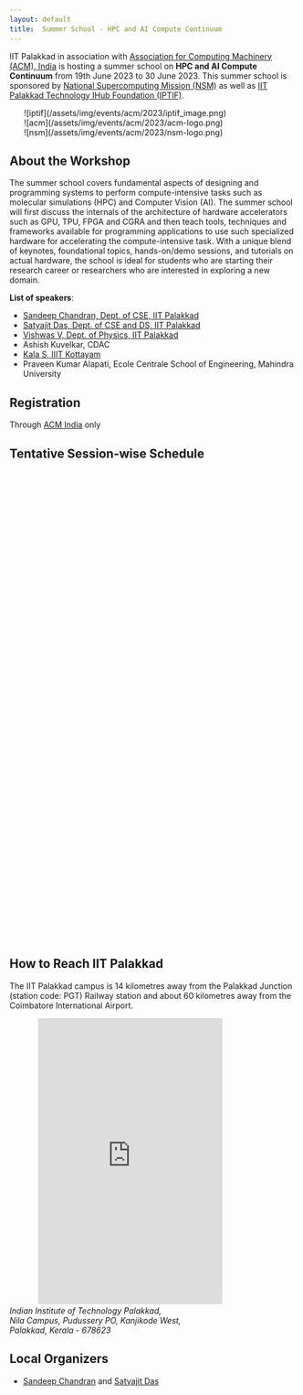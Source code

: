 ```yaml
---
layout: default
title:  Summer School - HPC and AI Compute Continuum
---
```



IIT Palakkad in association with [Association for Computing Machinery (ACM), India](https://india.acm.org/) is hosting a summer school on **HPC and AI Compute Continuum** from 19th June 2023 to 30 June 2023. This summer school is sponsored by [National Supercomputing Mission (NSM)](https://nsmindia.in/) as well as [IIT Palakkad Technology IHub Foundation (IPTIF)](https://iptif.tech/).


<!-- move the whole div block below to change the image location -->

<div style="margin-left: 5%; margin-right: 5%;" markdown="1">
<div class="img-responsive row">
 <div class="col-sm-4" markdown="1">
![iptif](/assets/img/events/acm/2023/iptif_image.png) 
 </div>
 <div class="col-md-4" markdown="1">
![acm](/assets/img/events/acm/2023/acm-logo.png) 
 </div>
 <div class="col-sm-3" markdown="1">
![nsm](/assets/img/events/acm/2023/nsm-logo.png) 
 </div>
</div>
</div>

## About the Workshop
The summer school covers fundamental aspects of designing and programming
systems to perform compute-intensive tasks such as molecular simulations (HPC)
and Computer Vision (AI). The summer school will first discuss the internals of
the architecture of hardware accelerators such as GPU, TPU, FPGA and CGRA and
then teach tools, techniques and frameworks available for programming
applications to use such specialized hardware for accelerating the
compute-intensive task. With a unique blend of keynotes, foundational topics,
hands-on/demo sessions, and tutorials on actual hardware, the school is ideal
for students who are starting their research career or researchers who are
interested in exploring a new domain.

**List of speakers**:

* [Sandeep Chandran, Dept. of CSE, IIT Palakkad](https://iitpkd.ac.in/people/sandeepchandran) 
* [Satyajit Das, Dept. of CSE and DS, IIT Palakkad](https://iitpkd.ac.in/people/satyajitdas)
* [Vishwas V, Dept. of Physics, IIT Palakkad](https://iitpkd.ac.in/people/vishwas)
* Ashish Kuvelkar, CDAC
* [Kala S, IIIT Kottayam](https://www.iiitkottayam.ac.in/#!/faculty/kala)
* Praveen Kumar Alapati, Ecole Centrale School of Engineering, Mahindra University


## Registration
Through [ACM India](https://india.acm.org/education/acm-india-summer-schools-2023) only

## Tentative Session-wise Schedule
<table dir="ltr" style="table-layout: fixed; font-size: 10pt; font-family: Arial; width: 0px; border-collapse: collapse; border: none;" border="1" cellspacing="0" cellpadding="0"><colgroup><col width="100" /><col width="100" /><col width="100" /><col width="100" /><col width="100" /><col width="100" /></colgroup>
<tbody>
<tr style="height: 21px;">
<td style="overflow: hidden; padding: 2px 3px 2px 3px; vertical-align: bottom; background-color: #c9daf8; font-size: 12pt; font-weight: bold; wrap-strategy: 4; white-space: normal; word-wrap: break-word; text-align: center; border: 1px solid #000000;" data-sheets-value="{&quot;1&quot;:2,&quot;2&quot;:&quot;Day&quot;}">Day</td>
<td style="border-top: 1px solid #000000; border-right: 1px solid #000000; border-bottom: 1px solid #000000; overflow: hidden; padding: 2px 3px 2px 3px; vertical-align: bottom; background-color: #c9daf8; font-size: 12pt; font-weight: bold; wrap-strategy: 4; white-space: normal; word-wrap: break-word; text-align: center;" data-sheets-value="{&quot;1&quot;:2,&quot;2&quot;:&quot;Date&quot;}">Date</td>
<td style="border-top: 1px solid #000000; border-right: 1px solid #000000; border-bottom: 1px solid #000000; overflow: hidden; padding: 2px 3px 2px 3px; vertical-align: bottom; background-color: #c9daf8; font-size: 12pt; font-weight: bold; wrap-strategy: 4; white-space: normal; word-wrap: break-word; text-align: center;" data-sheets-value="{&quot;1&quot;:2,&quot;2&quot;:&quot;10:00 am to 11:15 am&quot;}">10:00 am to 11:15 am</td>
<td style="border-top: 1px solid #000000; border-right: 1px solid #000000; border-bottom: 1px solid #000000; overflow: hidden; padding: 2px 3px 2px 3px; vertical-align: bottom; background-color: #c9daf8; font-size: 12pt; font-weight: bold; wrap-strategy: 4; white-space: normal; word-wrap: break-word; text-align: center;" data-sheets-value="{&quot;1&quot;:2,&quot;2&quot;:&quot;11:30 am to 12:45 pm&quot;}">11:30 am to 12:45 pm</td>
<td style="border-top: 1px solid #000000; border-right: 1px solid #000000; border-bottom: 1px solid #000000; overflow: hidden; padding: 2px 3px 2px 3px; vertical-align: bottom; background-color: #c9daf8; font-size: 12pt; font-weight: bold; wrap-strategy: 4; white-space: normal; word-wrap: break-word; text-align: center;" data-sheets-value="{&quot;1&quot;:2,&quot;2&quot;:&quot;2:00 pm to 3:15 pm&quot;}">2:00 pm to 3:15 pm</td>
<td style="border-top: 1px solid #000000; border-right: 1px solid #000000; border-bottom: 1px solid #000000; overflow: hidden; padding: 2px 3px 2px 3px; vertical-align: bottom; background-color: #c9daf8; font-size: 12pt; font-weight: bold; wrap-strategy: 4; white-space: normal; word-wrap: break-word; text-align: center;" data-sheets-value="{&quot;1&quot;:2,&quot;2&quot;:&quot;3:30 pm to 5:00 pm&quot;}">3:30 pm to 5:00 pm</td>
</tr>
<tr style="height: 21px;">
<td style="border-right: 1px solid #000000; border-bottom: 1px solid #000000; border-left: 1px solid #000000; overflow: hidden; padding: 2px 3px 2px 3px; vertical-align: middle; wrap-strategy: 4; white-space: normal; word-wrap: break-word; text-align: center;" data-sheets-value="{&quot;1&quot;:3,&quot;3&quot;:1}">1</td>
<td style="border-right: 1px solid #000000; border-bottom: 1px solid #000000; overflow: hidden; padding: 2px 3px 2px 3px; vertical-align: middle; wrap-strategy: 4; white-space: normal; word-wrap: break-word; text-align: center;" data-sheets-value="{&quot;1&quot;:3,&quot;3&quot;:45096}" data-sheets-numberformat="{&quot;1&quot;:5,&quot;2&quot;:&quot;d-mmmm yyyy&quot;,&quot;3&quot;:1}">19-June 2023</td>
<td style="border-right: 1px solid #000000; border-bottom: 1px solid #000000; overflow: hidden; padding: 2px 3px 2px 3px; vertical-align: middle; background-color: #d9ead3; wrap-strategy: 4; white-space: normal; word-wrap: break-word; text-align: center;" data-sheets-value="{&quot;1&quot;:2,&quot;2&quot;:&quot;Keynote&quot;}">Keynote</td>
<td style="border-right: 1px solid #000000; border-bottom: 1px solid #000000; overflow: hidden; padding: 2px 3px 2px 3px; vertical-align: middle; wrap-strategy: 4; white-space: normal; word-wrap: break-word; text-align: center;" data-sheets-value="{&quot;1&quot;:2,&quot;2&quot;:&quot;Overview of ISA, processors, compilers, virtualization, OS, libraries, applications&quot;}">Overview of ISA, processors, compilers, virtualization, OS, libraries, applications</td>
<td style="border-right: 1px solid #000000; border-bottom: 1px solid #000000; overflow: hidden; padding: 2px 3px 2px 3px; vertical-align: middle; wrap-strategy: 4; white-space: normal; word-wrap: break-word; text-align: center;" data-sheets-value="{&quot;1&quot;:2,&quot;2&quot;:&quot;HPC architectures - Memory hierarchy, shared memory and distributed memory architectures, Networking/communication - message passing paradigm&quot;}">HPC architectures - Memory hierarchy, shared memory and distributed memory architectures, Networking/communication - message passing paradigm</td>
<td style="border-right: 1px solid #000000; border-bottom: 1px solid #000000; overflow: hidden; padding: 2px 3px 2px 3px; vertical-align: middle; wrap-strategy: 4; white-space: normal; word-wrap: break-word; text-align: center;" data-sheets-value="{&quot;1&quot;:2,&quot;2&quot;:&quot;Hands-on: Linux setup, Logging into PARAM Vidya, Job submissions&quot;}">Hands-on: Linux setup, Logging into PARAM Vidya, Job submissions</td>
</tr>
<tr style="height: 21px;">
<td style="border-right: 1px solid #000000; border-bottom: 1px solid #000000; border-left: 1px solid #000000; overflow: hidden; padding: 2px 3px 2px 3px; vertical-align: middle; wrap-strategy: 4; white-space: normal; word-wrap: break-word; text-align: center;" data-sheets-value="{&quot;1&quot;:3,&quot;3&quot;:2}">2</td>
<td style="border-right: 1px solid #000000; border-bottom: 1px solid #000000; overflow: hidden; padding: 2px 3px 2px 3px; vertical-align: middle; wrap-strategy: 4; white-space: normal; word-wrap: break-word; text-align: center;" data-sheets-value="{&quot;1&quot;:3,&quot;3&quot;:45097}" data-sheets-numberformat="{&quot;1&quot;:5,&quot;2&quot;:&quot;d-mmmm yyyy&quot;,&quot;3&quot;:1}">20-June 2023</td>
<td style="border-right: 1px solid #000000; border-bottom: 1px solid #000000; overflow: hidden; padding: 2px 3px 2px 3px; vertical-align: middle; wrap-strategy: 4; white-space: normal; word-wrap: break-word; text-align: center;" data-sheets-value="{&quot;1&quot;:2,&quot;2&quot;:&quot;OpenMP&quot;}">OpenMP</td>
<td style="border-right: 1px solid #000000; border-bottom: 1px solid #000000; overflow: hidden; padding: 2px 3px 2px 3px; vertical-align: middle; wrap-strategy: 4; white-space: normal; word-wrap: break-word; text-align: center;" data-sheets-value="{&quot;1&quot;:2,&quot;2&quot;:&quot;Hands-on: OpenMP based &quot;}">Hands-on: OpenMP based</td>
<td style="border-right: 1px solid #000000; border-bottom: 1px solid #000000; overflow: hidden; padding: 2px 3px 2px 3px; vertical-align: middle; wrap-strategy: 4; white-space: normal; word-wrap: break-word; text-align: center;" data-sheets-value="{&quot;1&quot;:2,&quot;2&quot;:&quot;MPI&quot;}">MPI</td>
<td style="border-right: 1px solid #000000; border-bottom: 1px solid #000000; overflow: hidden; padding: 2px 3px 2px 3px; vertical-align: middle; wrap-strategy: 4; white-space: normal; word-wrap: break-word; text-align: center;" data-sheets-value="{&quot;1&quot;:2,&quot;2&quot;:&quot;Hands-on: MPI&quot;}">Hands-on: MPI</td>
</tr>
<tr style="height: 21px;">
<td style="border-right: 1px solid #000000; border-bottom: 1px solid #000000; border-left: 1px solid #000000; overflow: hidden; padding: 2px 3px 2px 3px; vertical-align: middle; wrap-strategy: 4; white-space: normal; word-wrap: break-word; text-align: center;" data-sheets-value="{&quot;1&quot;:3,&quot;3&quot;:3}">3</td>
<td style="border-right: 1px solid #000000; border-bottom: 1px solid #000000; overflow: hidden; padding: 2px 3px 2px 3px; vertical-align: middle; wrap-strategy: 4; white-space: normal; word-wrap: break-word; text-align: center;" data-sheets-value="{&quot;1&quot;:3,&quot;3&quot;:45098}" data-sheets-numberformat="{&quot;1&quot;:5,&quot;2&quot;:&quot;d-mmmm yyyy&quot;,&quot;3&quot;:1}">21-June 2023</td>
<td style="border-right: 1px solid #000000; border-bottom: 1px solid #000000; overflow: hidden; padding: 2px 3px 2px 3px; vertical-align: middle; wrap-strategy: 4; white-space: normal; word-wrap: break-word; text-align: center;" data-sheets-value="{&quot;1&quot;:2,&quot;2&quot;:&quot;Fundamentals of Computational Physics, molecular simulations (necessary background)&quot;}">Fundamentals of Computational Physics, molecular simulations (necessary background)</td>
<td style="border-right: 1px solid #000000; border-bottom: 1px solid #000000; overflow: hidden; padding: 2px 3px 2px 3px; vertical-align: middle; wrap-strategy: 4; white-space: normal; word-wrap: break-word; text-align: center;" data-sheets-value="{&quot;1&quot;:2,&quot;2&quot;:&quot;Algorithms for Molecular simulations&quot;}">Algorithms for Molecular simulations</td>
<td style="border-right: 1px solid #000000; border-bottom: 1px solid #000000; overflow: hidden; padding: 2px 3px 2px 3px; vertical-align: middle; wrap-strategy: 4; white-space: normal; word-wrap: break-word; text-align: center;" data-sheets-value="{&quot;1&quot;:2,&quot;2&quot;:&quot;Packages for Molecular simulations&quot;}">Packages for Molecular simulations</td>
<td style="border-right: 1px solid #000000; border-bottom: 1px solid #000000; overflow: hidden; padding: 2px 3px 2px 3px; vertical-align: middle; wrap-strategy: 4; white-space: normal; word-wrap: break-word; text-align: center;" data-sheets-value="{&quot;1&quot;:2,&quot;2&quot;:&quot;Demo: Molecular simulation, interpreting results&quot;}">Demo: Molecular simulation, interpreting results</td>
</tr>
<tr style="height: 21px;">
<td style="border-right: 1px solid #000000; border-bottom: 1px solid #000000; border-left: 1px solid #000000; overflow: hidden; padding: 2px 3px 2px 3px; vertical-align: middle; wrap-strategy: 4; white-space: normal; word-wrap: break-word; text-align: center;" data-sheets-value="{&quot;1&quot;:3,&quot;3&quot;:4}">4</td>
<td style="border-right: 1px solid #000000; border-bottom: 1px solid #000000; overflow: hidden; padding: 2px 3px 2px 3px; vertical-align: middle; wrap-strategy: 4; white-space: normal; word-wrap: break-word; text-align: center;" data-sheets-value="{&quot;1&quot;:3,&quot;3&quot;:45099}" data-sheets-numberformat="{&quot;1&quot;:5,&quot;2&quot;:&quot;d-mmmm yyyy&quot;,&quot;3&quot;:1}">22-June 2023</td>
<td style="border-right: 1px solid #000000; border-bottom: 1px solid #000000; overflow: hidden; padding: 2px 3px 2px 3px; vertical-align: middle; wrap-strategy: 4; white-space: normal; word-wrap: break-word; text-align: center;" data-sheets-value="{&quot;1&quot;:2,&quot;2&quot;:&quot;Intepreting results, identifying hot-spots, bottlenecks&quot;}">Intepreting results, identifying hot-spots, bottlenecks</td>
<td style="border-right: 1px solid #000000; border-bottom: 1px solid #000000; overflow: hidden; padding: 2px 3px 2px 3px; vertical-align: middle; wrap-strategy: 4; white-space: normal; word-wrap: break-word; text-align: center;" data-sheets-value="{&quot;1&quot;:2,&quot;2&quot;:&quot;Profiling HPC jobs&quot;}">Profiling HPC jobs</td>
<td style="border-right: 1px solid #000000; border-bottom: 1px solid #000000; overflow: hidden; padding: 2px 3px 2px 3px; vertical-align: middle; wrap-strategy: 4; white-space: normal; word-wrap: break-word; text-align: center;" data-sheets-value="{&quot;1&quot;:2,&quot;2&quot;:&quot;Hands-on: Job profiling and optimizations&quot;}">Hands-on: Job profiling and optimizations</td>
<td style="border-right: 1px solid #000000; border-bottom: 1px solid #000000; overflow: hidden; padding: 2px 3px 2px 3px; vertical-align: middle; background-color: #d9ead3; wrap-strategy: 4; white-space: normal; word-wrap: break-word; text-align: center;" data-sheets-value="{&quot;1&quot;:2,&quot;2&quot;:&quot;Keynote&quot;}">Keynote</td>
</tr>
<tr style="height: 21px;">
<td style="border-right: 1px solid #000000; border-bottom: 1px solid #000000; border-left: 1px solid #000000; overflow: hidden; padding: 2px 3px 2px 3px; vertical-align: middle; wrap-strategy: 4; white-space: normal; word-wrap: break-word; text-align: center;" data-sheets-value="{&quot;1&quot;:3,&quot;3&quot;:5}">5</td>
<td style="border-right: 1px solid #000000; border-bottom: 1px solid #000000; overflow: hidden; padding: 2px 3px 2px 3px; vertical-align: middle; wrap-strategy: 4; white-space: normal; word-wrap: break-word; text-align: center;" data-sheets-value="{&quot;1&quot;:3,&quot;3&quot;:45100}" data-sheets-numberformat="{&quot;1&quot;:5,&quot;2&quot;:&quot;d-mmmm yyyy&quot;,&quot;3&quot;:1}">23-June 2023</td>
<td style="border-right: 1px solid #000000; border-bottom: 1px solid #000000; overflow: hidden; padding: 2px 3px 2px 3px; vertical-align: middle; wrap-strategy: 4; white-space: normal; word-wrap: break-word; text-align: center;" data-sheets-value="{&quot;1&quot;:2,&quot;2&quot;:&quot;Accelerator architectures and computation offloading&quot;}">Accelerator architectures and computation offloading</td>
<td style="border-right: 1px solid #000000; border-bottom: 1px solid #000000; overflow: hidden; padding: 2px 3px 2px 3px; vertical-align: middle; wrap-strategy: 4; white-space: normal; word-wrap: break-word; text-align: center;" data-sheets-value="{&quot;1&quot;:2,&quot;2&quot;:&quot;Different Accelerators - GPU, FPGA, TPU, CGRAs&quot;}">Different Accelerators - GPU, FPGA, TPU, CGRAs</td>
<td style="border-right: 1px solid #000000; border-bottom: 1px solid #000000; overflow: hidden; padding: 2px 3px 2px 3px; vertical-align: middle; wrap-strategy: 4; white-space: normal; word-wrap: break-word; text-align: center;" data-sheets-value="{&quot;1&quot;:2,&quot;2&quot;:&quot;Different Accelerators - GPU, FPGA, TPU, CGRAs&quot;}">Different Accelerators - GPU, FPGA, TPU, CGRAs</td>
<td style="border-right: 1px solid #000000; border-bottom: 1px solid #000000; overflow: hidden; padding: 2px 3px 2px 3px; vertical-align: middle; wrap-strategy: 4; white-space: normal; word-wrap: break-word; text-align: center;" data-sheets-value="{&quot;1&quot;:2,&quot;2&quot;:&quot;Demo: accelerating using GPUs, Vitis/FPGA&quot;}">Demo: accelerating using GPUs, Vitis/FPGA</td>
</tr>
<tr style="height: 21px;">
<td style="border-right: 1px solid #000000; border-bottom: 1px solid #000000; border-left: 1px solid #000000; overflow: hidden; padding: 2px 3px 2px 3px; vertical-align: middle; wrap-strategy: 4; white-space: normal; word-wrap: break-word; text-align: center;" data-sheets-value="{&quot;1&quot;:3,&quot;3&quot;:6}">6</td>
<td style="border-right: 1px solid #000000; border-bottom: 1px solid #000000; overflow: hidden; padding: 2px 3px 2px 3px; vertical-align: middle; wrap-strategy: 4; white-space: normal; word-wrap: break-word; text-align: center;" data-sheets-value="{&quot;1&quot;:3,&quot;3&quot;:45101}" data-sheets-numberformat="{&quot;1&quot;:5,&quot;2&quot;:&quot;d-mmmm yyyy&quot;,&quot;3&quot;:1}">24-June 2023</td>
<td style="border-right: 1px solid #000000; border-bottom: 1px solid #000000; overflow: hidden; padding: 2px 3px 2px 3px; vertical-align: middle; wrap-strategy: 4; white-space: normal; word-wrap: break-word; text-align: center;" data-sheets-value="{&quot;1&quot;:2,&quot;2&quot;:&quot;Fundamentals of AI&quot;}">Fundamentals of AI</td>
<td style="border-right: 1px solid #000000; border-bottom: 1px solid #000000; overflow: hidden; padding: 2px 3px 2px 3px; vertical-align: middle; wrap-strategy: 4; white-space: normal; word-wrap: break-word; text-align: center;" data-sheets-value="{&quot;1&quot;:2,&quot;2&quot;:&quot;Fundamentals of Deep Learning&quot;}">Fundamentals of Deep Learning</td>
<td style="border-right: 1px solid #000000; border-bottom: 1px solid #000000; overflow: hidden; padding: 2px 3px 2px 3px; vertical-align: middle; wrap-strategy: 4; white-space: normal; word-wrap: break-word; text-align: center;" data-sheets-value="{&quot;1&quot;:2,&quot;2&quot;:&quot;Architectures of Deep Learning&quot;}">Architectures of Deep Learning</td>
<td style="border-right: 1px solid #000000; border-bottom: 1px solid #000000; overflow: hidden; padding: 2px 3px 2px 3px; vertical-align: middle; wrap-strategy: 4; white-space: normal; word-wrap: break-word; text-align: center;" data-sheets-value="{&quot;1&quot;:2,&quot;2&quot;:&quot;Demo: DL workload for training and inference&quot;}">Demo: DL workload for training and inference</td>
</tr>
<tr style="height: 21px;">
<td style="border-right: 1px solid #000000; border-bottom: 1px solid #000000; border-left: 1px solid #000000; overflow: hidden; padding: 2px 3px 2px 3px; vertical-align: middle; wrap-strategy: 4; white-space: normal; word-wrap: break-word; text-align: center;" data-sheets-value="{&quot;1&quot;:3,&quot;3&quot;:7}">7</td>
<td style="border-right: 1px solid #000000; border-bottom: 1px solid #000000; overflow: hidden; padding: 2px 3px 2px 3px; vertical-align: middle; wrap-strategy: 4; white-space: normal; word-wrap: break-word; text-align: center;" data-sheets-value="{&quot;1&quot;:3,&quot;3&quot;:45103}" data-sheets-numberformat="{&quot;1&quot;:5,&quot;2&quot;:&quot;d-mmmm yyyy&quot;,&quot;3&quot;:1}">26-June 2023</td>
<td style="border-right: 1px solid #000000; border-bottom: 1px solid #000000; overflow: hidden; padding: 2px 3px 2px 3px; vertical-align: middle; wrap-strategy: 4; white-space: normal; word-wrap: break-word; text-align: center;" data-sheets-value="{&quot;1&quot;:2,&quot;2&quot;:&quot;Introduction to Pytorch&quot;}">Introduction to Pytorch</td>
<td style="border-right: 1px solid #000000; border-bottom: 1px solid #000000; overflow: hidden; padding: 2px 3px 2px 3px; vertical-align: middle; wrap-strategy: 4; white-space: normal; word-wrap: break-word; text-align: center;" data-sheets-value="{&quot;1&quot;:2,&quot;2&quot;:&quot;Hands-on: Pytorch&quot;}">Hands-on: Pytorch</td>
<td style="border-right: 1px solid #000000; border-bottom: 1px solid #000000; overflow: hidden; padding: 2px 3px 2px 3px; vertical-align: middle; wrap-strategy: 4; white-space: normal; word-wrap: break-word; text-align: center;" data-sheets-value="{&quot;1&quot;:2,&quot;2&quot;:&quot;Introduction to TensorFlow&quot;}">Introduction to TensorFlow</td>
<td style="border-right: 1px solid #000000; border-bottom: 1px solid #000000; overflow: hidden; padding: 2px 3px 2px 3px; vertical-align: middle; wrap-strategy: 4; white-space: normal; word-wrap: break-word; text-align: center;" data-sheets-value="{&quot;1&quot;:2,&quot;2&quot;:&quot;Hands-on: TensorFlow&quot;}">Hands-on: TensorFlow</td>
</tr>
<tr style="height: 21px;">
<td style="border-right: 1px solid #000000; border-bottom: 1px solid #000000; border-left: 1px solid #000000; overflow: hidden; padding: 2px 3px 2px 3px; vertical-align: middle; wrap-strategy: 4; white-space: normal; word-wrap: break-word; text-align: center;" data-sheets-value="{&quot;1&quot;:3,&quot;3&quot;:8}">8</td>
<td style="border-right: 1px solid #000000; border-bottom: 1px solid #000000; overflow: hidden; padding: 2px 3px 2px 3px; vertical-align: middle; wrap-strategy: 4; white-space: normal; word-wrap: break-word; text-align: center;" data-sheets-value="{&quot;1&quot;:3,&quot;3&quot;:45104}" data-sheets-numberformat="{&quot;1&quot;:5,&quot;2&quot;:&quot;d-mmmm yyyy&quot;,&quot;3&quot;:1}">27-June 2023</td>
<td style="border-right: 1px solid #000000; border-bottom: 1px solid #000000; overflow: hidden; padding: 2px 3px 2px 3px; vertical-align: middle; wrap-strategy: 4; white-space: normal; word-wrap: break-word; text-align: center;" data-sheets-value="{&quot;1&quot;:2,&quot;2&quot;:&quot;Dockers&quot;}">Dockers</td>
<td style="border-right: 1px solid #000000; border-bottom: 1px solid #000000; overflow: hidden; padding: 2px 3px 2px 3px; vertical-align: middle; wrap-strategy: 4; white-space: normal; word-wrap: break-word; text-align: center;" data-sheets-value="{&quot;1&quot;:2,&quot;2&quot;:&quot;Hands-on: Dockers&quot;}">Hands-on: Dockers</td>
<td style="border-right: 1px solid #000000; border-bottom: 1px solid #000000; overflow: hidden; padding: 2px 3px 2px 3px; vertical-align: middle; wrap-strategy: 4; white-space: normal; word-wrap: break-word; text-align: center;" data-sheets-value="{&quot;1&quot;:2,&quot;2&quot;:&quot;Kubernetes&quot;}">Kubernetes</td>
<td style="border-right: 1px solid #000000; border-bottom: 1px solid #000000; overflow: hidden; padding: 2px 3px 2px 3px; vertical-align: middle; wrap-strategy: 4; white-space: normal; word-wrap: break-word; text-align: center;" data-sheets-value="{&quot;1&quot;:2,&quot;2&quot;:&quot;Hands-on: Kubernetes&quot;}">Hands-on: Kubernetes</td>
</tr>
<tr style="height: 21px;">
<td style="border-right: 1px solid #000000; border-bottom: 1px solid #000000; border-left: 1px solid #000000; overflow: hidden; padding: 2px 3px 2px 3px; vertical-align: middle; wrap-strategy: 4; white-space: normal; word-wrap: break-word; text-align: center;" data-sheets-value="{&quot;1&quot;:3,&quot;3&quot;:9}">9</td>
<td style="border-right: 1px solid #000000; border-bottom: 1px solid #000000; overflow: hidden; padding: 2px 3px 2px 3px; vertical-align: middle; wrap-strategy: 4; white-space: normal; word-wrap: break-word; text-align: center;" data-sheets-value="{&quot;1&quot;:3,&quot;3&quot;:45105}" data-sheets-numberformat="{&quot;1&quot;:5,&quot;2&quot;:&quot;d-mmmm yyyy&quot;,&quot;3&quot;:1}">28-June 2023</td>
<td style="border-right: 1px solid #000000; border-bottom: 1px solid #000000; overflow: hidden; padding: 2px 3px 2px 3px; vertical-align: middle; wrap-strategy: 4; white-space: normal; word-wrap: break-word; text-align: center;" data-sheets-value="{&quot;1&quot;:2,&quot;2&quot;:&quot;Fundamentals of Computer Vision&quot;}">Fundamentals of Computer Vision</td>
<td style="border-right: 1px solid #000000; border-bottom: 1px solid #000000; overflow: hidden; padding: 2px 3px 2px 3px; vertical-align: middle; wrap-strategy: 4; white-space: normal; word-wrap: break-word; text-align: center;" data-sheets-value="{&quot;1&quot;:2,&quot;2&quot;:&quot;Connections between CV and DL (training)&quot;}">Connections between CV and DL (training)</td>
<td style="border-right: 1px solid #000000; border-bottom: 1px solid #000000; overflow: hidden; padding: 2px 3px 2px 3px; vertical-align: middle; wrap-strategy: 4; white-space: normal; word-wrap: break-word; text-align: center;" data-sheets-value="{&quot;1&quot;:2,&quot;2&quot;:&quot;Demo: Deploying CV algorithms using frameworks discussed above (training)&quot;}">Demo: Deploying CV algorithms using frameworks discussed above (training)</td>
<td style="border-right: 1px solid #000000; border-bottom: 1px solid #000000; overflow: hidden; padding: 2px 3px 2px 3px; vertical-align: middle; wrap-strategy: 4; white-space: normal; word-wrap: break-word; text-align: center;" data-sheets-value="{&quot;1&quot;:2,&quot;2&quot;:&quot;Hands-on: Deploying CV (training)&quot;}">Hands-on: Deploying CV (training)</td>
</tr>
<tr style="height: 21px;">
<td style="border-right: 1px solid #000000; border-bottom: 1px solid #000000; border-left: 1px solid #000000; overflow: hidden; padding: 2px 3px 2px 3px; vertical-align: middle; wrap-strategy: 4; white-space: normal; word-wrap: break-word; text-align: center;" data-sheets-value="{&quot;1&quot;:3,&quot;3&quot;:10}">10</td>
<td style="border-right: 1px solid #000000; border-bottom: 1px solid #000000; overflow: hidden; padding: 2px 3px 2px 3px; vertical-align: middle; wrap-strategy: 4; white-space: normal; word-wrap: break-word; text-align: center;" data-sheets-value="{&quot;1&quot;:3,&quot;3&quot;:45106}" data-sheets-numberformat="{&quot;1&quot;:5,&quot;2&quot;:&quot;d-mmmm yyyy&quot;,&quot;3&quot;:1}">29-June 2023</td>
<td style="border-right: 1px solid #000000; border-bottom: 1px solid #000000; overflow: hidden; padding: 2px 3px 2px 3px; vertical-align: middle; wrap-strategy: 4; white-space: normal; word-wrap: break-word; text-align: center;" data-sheets-value="{&quot;1&quot;:2,&quot;2&quot;:&quot;Modern (FPGA/TPU/CGRA) accelerators for CV (training)&quot;}">Modern (FPGA/TPU/CGRA) accelerators for CV (training)</td>
<td style="border-right: 1px solid #000000; border-bottom: 1px solid #000000; overflow: hidden; padding: 2px 3px 2px 3px; vertical-align: middle; wrap-strategy: 4; white-space: normal; word-wrap: break-word; text-align: center;" data-sheets-value="{&quot;1&quot;:2,&quot;2&quot;:&quot;Demo: FPGA based acceleration of CV&quot;}">Demo: FPGA based acceleration of CV</td>
<td style="border-right: 1px solid #000000; border-bottom: 1px solid #000000; overflow: hidden; padding: 2px 3px 2px 3px; vertical-align: middle; wrap-strategy: 4; white-space: normal; word-wrap: break-word; text-align: center;" data-sheets-value="{&quot;1&quot;:2,&quot;2&quot;:&quot;Inference acceleration (Edge devices)&quot;}">Inference acceleration (Edge devices)</td>
<td style="border-right: 1px solid #000000; border-bottom: 1px solid #000000; overflow: hidden; padding: 2px 3px 2px 3px; vertical-align: middle; wrap-strategy: 4; white-space: normal; word-wrap: break-word; text-align: center;" data-sheets-value="{&quot;1&quot;:2,&quot;2&quot;:&quot;Demo: Inference acceleration&quot;}">Demo: Inference acceleration</td>
</tr>
<tr style="height: 21px;">
<td style="border-right: 1px solid #000000; border-bottom: 1px solid #000000; border-left: 1px solid #000000; overflow: hidden; padding: 2px 3px 2px 3px; vertical-align: middle; wrap-strategy: 4; white-space: normal; word-wrap: break-word; text-align: center;" data-sheets-value="{&quot;1&quot;:3,&quot;3&quot;:11}">11</td>
<td style="border-right: 1px solid #000000; border-bottom: 1px solid #000000; overflow: hidden; padding: 2px 3px 2px 3px; vertical-align: middle; wrap-strategy: 4; white-space: normal; word-wrap: break-word; text-align: center;" data-sheets-value="{&quot;1&quot;:3,&quot;3&quot;:45107}" data-sheets-numberformat="{&quot;1&quot;:5,&quot;2&quot;:&quot;d-mmmm yyyy&quot;,&quot;3&quot;:1}">30-June 2023</td>
<td style="border-right: 1px solid #000000; border-bottom: 1px solid #000000; overflow: hidden; padding: 2px 3px 2px 3px; vertical-align: middle; wrap-strategy: 4; white-space: normal; word-wrap: break-word; text-align: center;" data-sheets-value="{&quot;1&quot;:2,&quot;2&quot;:&quot;Profiling CV (on GPU)&quot;}">Profiling CV (on GPU)</td>
<td style="border-right: 1px solid #000000; border-bottom: 1px solid #000000; overflow: hidden; padding: 2px 3px 2px 3px; vertical-align: middle; wrap-strategy: 4; white-space: normal; word-wrap: break-word; text-align: center;" data-sheets-value="{&quot;1&quot;:2,&quot;2&quot;:&quot;Profiling CV (on FPGA)&quot;}">Profiling CV (on FPGA)</td>
<td style="border-right: 1px solid #000000; border-bottom: 1px solid #000000; overflow: hidden; padding: 2px 3px 2px 3px; vertical-align: middle; wrap-strategy: 4; white-space: normal; word-wrap: break-word; text-align: center;" data-sheets-value="{&quot;1&quot;:2,&quot;2&quot;:&quot;Research Directions in HW acceleration&quot;}">Research Directions in HW acceleration</td>
<td style="border-right: 1px solid #000000; border-bottom: 1px solid #000000; overflow: hidden; padding: 2px 3px 2px 3px; vertical-align: middle; background-color: #d9ead3; wrap-strategy: 4; white-space: normal; word-wrap: break-word; text-align: center;" data-sheets-value="{&quot;1&quot;:2,&quot;2&quot;:&quot;Closing ceremony + Keynote&quot;}">Closing ceremony + Keynote</td>
</tr>
</tbody>
</table>
<p>&nbsp;</p>

## How to Reach IIT Palakkad
The IIT Palakkad campus is 14 kilometres away from the Palakkad Junction (station code: PGT) Railway station and about 60 kilometres away from the Coimbatore International Airport. 

<div class="googlemap" style="margin-left: 50px; margin-right: 50px;">
<iframe src="https://www.google.com/maps/embed?pb=!1m18!1m12!1m3!1d3919.0757924324516!2d76.72521441511219!3d10.805507061610198!2m3!1f0!2f0!3f0!3m2!1i1024!2i768!4f13.1!3m3!1m2!1s0x3ba86ec9ebdd98f1%3A0xe3a9c92dbde6f575!2sIIT%20Palakkad%20Rd%2C%20Kanjikode%2C%20Kerala%20678623!5e0!3m2!1sen!2sin!4v1644594333378!5m2!1sen!2sin" width="80%" height="500" style="border:0;" allowfullscreen="" loading="lazy"></iframe>
</div>

<address>
Indian Institute of Technology Palakkad, <br>
Nila Campus, Pudussery PO, Kanjikode West, <br>
Palakkad, Kerala - 678623 <br>
</address>

## Local Organizers
* [Sandeep Chandran](https://iitpkd.ac.in/people/sandeepchandran) and [Satyajit Das](https://iitpkd.ac.in/people/satyajitdas)

